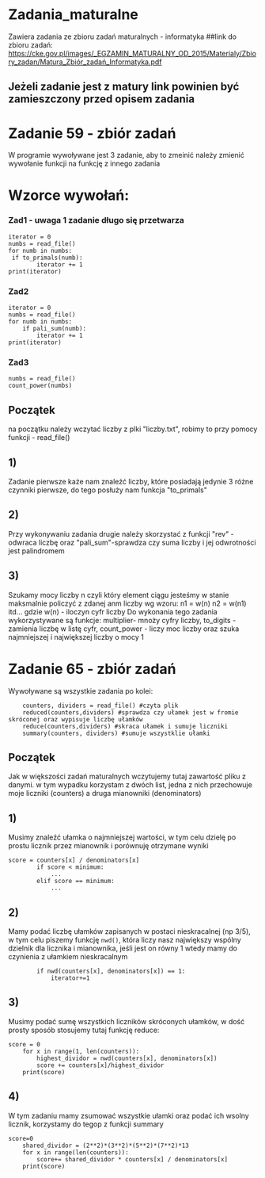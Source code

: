 # Zadania_maturalne
Zawiera zadania ze zbioru zadań maturalnych - informatyka
##link do zbioru zadań: https://cke.gov.pl/images/_EGZAMIN_MATURALNY_OD_2015/Materialy/Zbiory_zadan/Matura_Zbiór_zadań_Informatyka.pdf
## Jeżeli zadanie jest z matury link powinien być zamieszczony przed opisem zadania

# Zadanie 59 - zbiór zadań
W programie wywoływane jest 3 zadanie, aby to zmeinić należy zmienić wywołanie funkcji na funkcję z innego zadania
# Wzorce wywołań:
### Zad1 - uwaga 1 zadanie długo się przetwarza
    iterator = 0
    numbs = read_file()
    for numb in numbs:
     if to_primals(numb):
            iterator += 1
    print(iterator)
### Zad2
    iterator = 0
    numbs = read_file()
    for numb in numbs:
        if pali_sum(numb):
            iterator += 1
    print(iterator)
### Zad3
    numbs = read_file()  
    count_power(numbs)
## Początek
na początku należy wczytać liczby z plki "liczby.txt", robimy to przy pomocy funkcji - read_file()
## 1) 
Zadanie pierwsze każe nam znaleźć liczby, które posiadają jedynie 3 różne czynniki pierwsze, do tego posłuży nam funkcja "to_primals"
## 2)
Przy wykonywaniu zadania drugie należy skorzystać z funkcji "rev" - odwraca liczbę oraz "pali_sum"-sprawdza czy suma liczby i jej odwrotności jest palindromem
## 3) 
Szukamy mocy liczby n czyli który element ciągu jesteśmy w stanie maksmalnie policzyć z zdanej anm liczby wg wzoru:
n1 = w(n)
n2 = w(n1)
itd...
gdzie w(n) - iloczyn cyfr liczby
Do wykonania tego zadania wykorzystywane są funkcje: multiplier- mnoży cyfry liczby, to_digits - zamienia liczbę w listę cyfr, 
count_power - liczy moc liczby oraz szuka najmniejszej i największej liczby o mocy 1
# Zadanie 65 - zbiór zadań
Wywoływane są wszystkie zadania po kolei:
```
    counters, dividers = read_file() #czyta plik
    reduced(counters,dividers) #sprawdza czy ułamek jest w fromie skróconej oraz wypisuje liczbę ułamków
    reduce(counters,dividers) #skraca ułamek i sumuje liczniki
    summary(counters, dividers) #sumuje wszystklie ułamki
```
## Początek
Jak w większości zadań maturalnych wczytujemy tutaj zawartość pliku z danymi. w tym wypadku korzystam z dwóch list, jedna z nich
przechowuje moje liczniki (counters) a druga mianowniki (denominators)
## 1)
Musimy znaleźć ułamka o najmniejszej wartości, w tym celu dzielę po prostu licznik przez mianownik i porównuję otrzymane wyniki
```
score = counters[x] / denominators[x]
        if score < minimum:
            ...
        elif score == minimum:
            ...
```

## 2)
Mamy podać liczbę ułamków zapisanych w postaci nieskracalnej (np 3/5), w tym celu piszemy funkcję ```nwd()```, która liczy nasz największy wspólny dzielnik dla licznika i mianownika, jeśli jest on równy 1 wtedy mamy do czynienia z ułamkiem nieskracalnym
```
        if nwd(counters[x], denominators[x]) == 1:
            iterator+=1
```
## 3) 
Musimy podać sumę wszystkich liczników skróconych ułamków, w dość prosty sposób stosujemy tutaj funkcję reduce:
```
score = 0
    for x in range(1, len(counters)):
        highest_dividor = nwd(counters[x], denominators[x])
        score += counters[x]/highest_dividor
    print(score)
```
## 4)
W tym zadaniu mamy zsumować wszystkie ułamki oraz podać ich wsolny licznik, korzystamy do tegop z funkcji summary
```
score=0
    shared_dividor = (2**2)*(3**2)*(5**2)*(7**2)*13
    for x in range(len(counters)):
        score+= shared_dividor * counters[x] / denominators[x]
    print(score)
```
